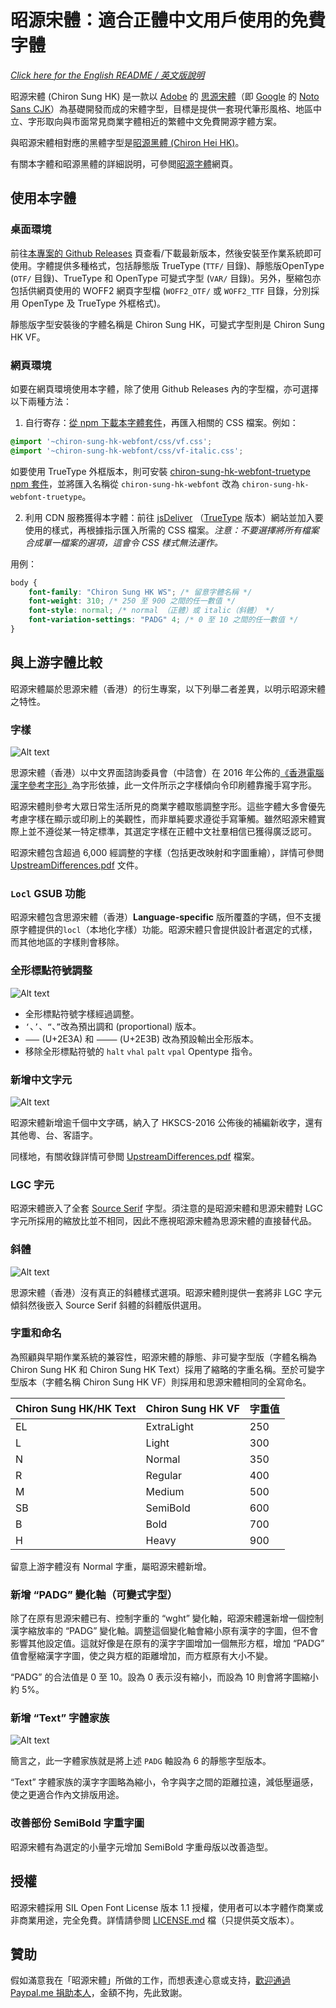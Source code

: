 昭源宋體：適合正體中文用戶使用的免費字體
=======================

*[Click here for the English README / 英文版說明](README.en.md)*

昭源宋體 (Chiron Sung HK) 是一款以 [Adobe](https://adobe.com/) 的 [思源宋體](https://github.com/adobe-fonts/source-han-serif)（即 [Google](https://www.google.com) 的 [Noto Sans CJK](https://github.com/googlefonts/noto-cjk/)）為基礎開發而成的宋體字型，目標是提供一套現代筆形風格、地區中立、字形取向與市面常見商業字體相近的繁體中文免費開源字體方案。

與昭源宋體相對應的黑體字型是[昭源黑體 (Chiron Hei HK)](https://github.com/chiron-fonts/chiron-hei-hk/)。

有關本字體和昭源黑體的詳細説明，可參閲[昭源字體](https://chiron-fonts.github.io/)網頁。

## 使用本字體

### 桌面環境

前往[本專案的 Github Releases](https://github.com/chiron-fonts/chiron-sung-hk/releases/latest) 頁查看/下載最新版本，然後安裝至作業系統即可使用。字體提供多種格式，包括靜態版 TrueType (`TTF/` 目錄)、靜態版OpenType (`OTF/` 目錄)、TrueType 和 OpenType 可變式字型 (`VAR/` 目錄)。另外，壓縮包亦包括供網頁使用的 WOFF2 網頁字型檔 (`WOFF2_OTF/` 或 `WOFF2_TTF` 目錄，分別採用 OpenType 及 TrueType 外框格式)。

靜態版字型安裝後的字體名稱是 Chiron Sung HK，可變式字型則是 Chiron Sung HK VF。

### 網頁環境

如要在網頁環境使用本字體，除了使用 Github Releases 內的字型檔，亦可選擇以下兩種方法：

1. 自行寄存：[從 npm 下載本字體套件](https://www.npmjs.com/package/chiron-sung-hk-webfont)，再匯入相關的 CSS 檔案。例如：

```css
@import '~chiron-sung-hk-webfont/css/vf.css';
@import '~chiron-sung-hk-webfont/css/vf-italic.css';
```

如要使用 TrueType 外框版本，則可安裝 [chiron-sung-hk-webfont-truetype npm 套件](https://www.npmjs.com/package/chiron-sung-hk-webfont-truetype)，並將匯入名稱從 `chiron-sung-hk-webfont` 改為 `chiron-sung-hk-webfont-truetype`。

2. 利用 CDN 服務獲得本字體：前往 [jsDeliver](https://www.jsdelivr.com/package/npm/chiron-sung-hk-webfont?path=css) （[TrueType](https://www.jsdelivr.com/package/npm/chiron-sung-hk-webfont-truetype?path=css) 版本）網站並加入要使用的樣式，再根據指示匯入所需的 CSS 檔案。*注意：不要選擇將所有檔案合成單一檔案的選項，這會令 CSS 樣式無法運作。*

用例：
```css
body {
    font-family: "Chiron Sung HK WS"; /* 留意字體名稱 */
    font-weight: 310; /* 250 至 900 之間的任一數值 */
    font-style: normal; /* normal （正體）或 italic（斜體） */
    font-variation-settings: "PADG" 4; /* 0 至 10 之間的任一數值 */
}
```

## 與上游字體比較

昭源宋體屬於思源宋體（香港）的衍生專案，以下列舉二者差異，以明示昭源宋體之特性。

### 字樣

![Alt text](images/diff-glyphs.png)

思源宋體（香港）以中文界面諮詢委員會（中諮會）在 2016 年公佈的[《香港電腦漢字參考字形》](https://www.ccli.gov.hk/tc/download/reference_glyphs.html)為字形依據，此一文件所示之字樣傾向令印刷體靠攏手寫字形。

昭源宋體則參考大眾日常生活所見的商業字體取態調整字形。這些字體大多會優先考慮字樣在顯示或印刷上的美觀性，而非單純要求遵從手寫筆觸。雖然昭源宋體實際上並不遵從某一特定標準，其選定字樣在正體中文社羣相信已獲得廣泛認可。

昭源宋體包含超過 6,000 經調整的字樣（包括更改映射和字圖重繪），詳情可參閲 [UpstreamDifferences.pdf](resources/UpstreamDifferences.pdf) 文件。

### `Locl` GSUB 功能

昭源宋體包含思源宋體（香港）**Language-specific** 版所覆蓋的字碼，但不支援原字體提供的`locl`（本地化字樣）功能。昭源宋體只會提供設計者選定的式樣，而其他地區的字樣則會移除。

### 全形標點符號調整

![Alt text](images/diff-punc.png)

* 全形標點符號字樣經過調整。
* `‘`、`’`、`“`、`”`改為預出調和 (proportional) 版本。
* `⸺` (U+2E3A) 和 `⸻` (U+2E3B) 改為預設輸出全形版本。
* 移除全形標點符號的 `halt` `vhal` `palt` `vpal` Opentype 指令。

### 新增中文字元

![Alt text](images/diff-additions.png)

昭源宋體新增逾千個中文字碼，納入了 HKSCS-2016 公佈後的補編新收字，還有其他粵、台、客語字。

同樣地，有關收錄詳情可參閲 [UpstreamDifferences.pdf](resources/UpstreamDifferences.pdf) 檔案。

### LGC 字元

昭源宋體嵌入了全套 [Source Serif](https://github.com/adobe-fonts/source-serif) 字型。須注意的是昭源宋體和思源宋體對 LGC 字元所採用的縮放比並不相同，因此不應視昭源宋體為思源宋體的直接替代品。

### 斜體

![Alt text](images/diff-italics.png)

思源宋體（香港）沒有真正的斜體樣式選項。昭源宋體則提供一套將非 LGC 字元傾斜然後嵌入 Source Serif 斜體的斜體版供選用。

### 字重和命名

為照顧與早期作業系統的兼容性，昭源宋體的靜態、非可變字型版（字體名稱為 Chiron Sung HK 和 Chiron Sung HK Text）採用了縮略的字重名稱。至於可變字型版本（字體名稱 Chiron Sung HK VF）則採用和思源宋體相同的全寫命名。

| Chiron Sung HK/HK Text | Chiron Sung HK VF | 字重值 |
|------------------------|-------------------|-----|
| EL                     | ExtraLight        | 250 |
| L                      | Light             | 300 |
| N                      | Normal            | 350 |
| R                      | Regular           | 400 |
| M                      | Medium            | 500 |
| SB                     | SemiBold          | 600 |
| B                      | Bold              | 700 |
| H                      | Heavy             | 900 |

留意上游字體沒有 Normal 字重，屬昭源宋體新增。

### 新增 “PADG” 變化軸（可變式字型）

除了在原有思源宋體已有、控制字重的 “wght” 變化軸，昭源宋體還新增一個控制漢字縮放率的 “PADG” 變化軸。調整這個變化軸會縮小原有漢字的字圖，但不會影響其他設定值。這就好像是在原有的漢字字圖增加一個無形方框，增加 “PADG” 值會壓縮漢字字圖，使之與方框的距離增加，而方框原有大小不變。

“PADG” 的合法值是 0 至 10。設為 0 表示沒有縮小，而設為 10 則會將字圖縮小約 5%。

### 新增 “Text” 字體家族

![Alt text](images/diff-text.png)

簡言之，此一字體家族就是將上述 `PADG` 軸設為 6 的靜態字型版本。

“Text” 字體家族的漢字字圖略為縮小，令字與字之間的距離拉遠，減低壓逼感，使之更適合作內文排版用途。

### 改善部份 SemiBold 字重字圖

昭源宋體有為選定的小量字元增加 SemiBold 字重母版以改善造型。

## 授權

昭源宋體採用 SIL Open Font License 版本 1.1 授權，使用者可以本字體作商業或非商業用途，完全免費。詳情請參閲 [LICENSE.md](LICENSE.md) 檔（只提供英文版本）。

## 贊助

假如滿意我在「昭源宋體」所做的工作，而想表達心意或支持，[歡迎通過 Paypal.me 捐助本人](https://www.paypal.com/paypalme/tamcyhk)，金額不拘，先此致謝。